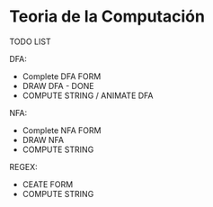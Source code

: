 # Teoria de la Computación
<p>TODO LIST</p>
  <p>DFA:<ul>
  <li>Complete DFA FORM</li>
  <li>DRAW DFA - DONE</li>
  <li>COMPUTE STRING / ANIMATE DFA</li>
  </ul></p>
  <p>NFA:<ul>
  <li>Complete NFA FORM</li>
  <li>DRAW NFA</li>
  <li>COMPUTE STRING</li>
  </ul></p>
  <p>REGEX:<ul>
  <li>CEATE FORM</li>
  <li>COMPUTE STRING</li>
  </ul></p>
